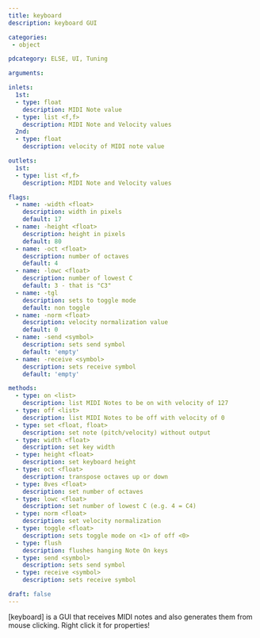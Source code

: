 ```yaml
---
title: keyboard
description: keyboard GUI

categories:
 - object

pdcategory: ELSE, UI, Tuning

arguments:

inlets:
  1st:
  - type: float
    description: MIDI Note value
  - type: list <f,f>
    description: MIDI Note and Velocity values
  2nd:
  - type: float
    description: velocity of MIDI note value

outlets:
  1st:
  - type: list <f,f>
    description: MIDI Note and Velocity values

flags:
  - name: -width <float>
    description: width in pixels
    default: 17
  - name: -height <float>
    description: height in pixels
    default: 80
  - name: -oct <float>
    description: number of octaves
    default: 4
  - name: -lowc <float>
    description: number of lowest C
    default: 3 - that is "C3"
  - name: -tgl
    description: sets to toggle mode
    default: non toggle
  - name: -norm <float>
    description: velocity normalization value
    default: 0
  - name: -send <symbol>
    description: sets send symbol
    default: 'empty'
  - name: -receive <symbol>
    description: sets receive symbol
    default: 'empty'

methods:
  - type: on <list>
    description: list MIDI Notes to be on with velocity of 127
  - type: off <list>
    description: list MIDI Notes to be off with velocity of 0
  - type: set <float, float>
    description: set note (pitch/velocity) without output
  - type: width <float>
    description: set key width
  - type: height <float>
    description: set keyboard height
  - type: oct <float>
    description: transpose octaves up or down
  - type: 8ves <float>
    description: set number of octaves
  - type: lowc <float>
    description: set number of lowest C (e.g. 4 = C4)
  - type: norm <float>
    description: set velocity normalization
  - type: toggle <float>
    description: sets toggle mode on <1> of off <0>
  - type: flush
    description: flushes hanging Note On keys
  - type: send <symbol>
    description: sets send symbol
  - type: receive <symbol>
    description: sets receive symbol

draft: false
---
```


[keyboard] is a GUI that receives MIDI notes and also generates them from mouse clicking. Right click it for properties!


